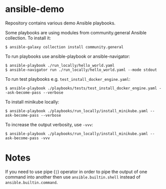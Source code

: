 # ansible-demo
Repository contains various demo Ansible playbooks.

Some playbooks are using modules from community.general Ansible collection. To
install it:
```
$ ansible-galaxy collection install community.general
```

To run playbooks use ansible-playbook or ansible-navigator:
```
$ ansible-playbook ./run_locally/hello_world.yaml
$ ansible-navigator run ./run_locally/hello_world.yaml --mode stdout
```

To run test playbooks e.g. `test_install_docker_engine.yaml`:
```
$ ansible-playbook ./playbooks/tests/test_install_docker_engine.yaml --ask-become-pass --verbose
```

To install minikube locally:
```
$ ansible-playbook ./playbooks/run_locally/install_minikube.yaml --ask-become-pass --verbose
```
To increase the output verbosity, use `-vvv`:
```
$ ansible-playbook ./playbooks/run_locally/install_minikube.yaml --ask-become-pass -vvv
```

# Notes

If you need to use pipe (`|`) operator in order to pipe the output of one command into another then use `ansible.builtin.shell` instead of `ansible.builtin.command`.
